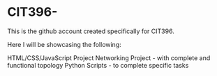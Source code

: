 # CIT396-
This is the github account created specifically for CIT396.

Here I will be showcasing the following:

HTML/CSS/JavaScript Project
Networking Project - with complete and functional topology
Python Scripts - to complete specific tasks
